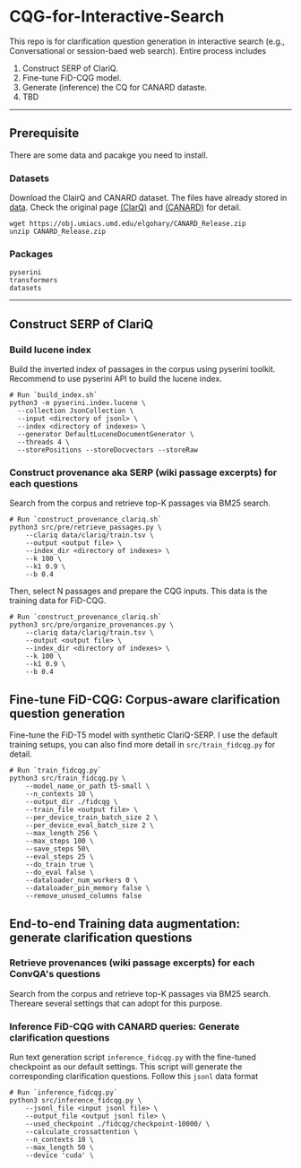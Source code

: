 # CQG-for-Interactive-Search

This repo is for clarification question generation in interactive search (e.g., Conversational or session-baed web search).
Entire process includes

1. Construct SERP of ClariQ.
2. Fine-tune FiD-CQG model.
3. Generate (inference) the CQ for CANARD dataste.
4. TBD

---
## Prerequisite
There are some data and pacakge you need to install.

### Datasets
Download the ClairQ and CANARD dataset.  The files have already stored in [data](data/).
Check the original page [(ClarQ)](https://github.com/aliannejadi/ClariQ) and [(CANARD)](https://sites.google.com/view/qanta/projects/canard) for detail.
```
wget https://obj.umiacs.umd.edu/elgohary/CANARD_Release.zip
unzip CANARD_Release.zip 
```

### Packages
```
pyserini
transformers 
datasets
```
---

## Construct SERP of ClariQ

### Build lucene index 
Build the inverted index of passages in the corpus using pyserini toolkit.
Recommend to use pyserini API to build the lucene index.
```
# Run `build_index.sh`
python3 -m pyserini.index.lucene \
  --collection JsonCollection \
  --input <directory of jsonl> \
  --index <directory of indexes> \
  --generator DefaultLuceneDocumentGenerator \
  --threads 4 \
  --storePositions --storeDocvectors --storeRaw
```
### Construct provenance aka SERP (wiki passage excerpts) for each questions
Search from the corpus and retrieve top-K passages via BM25 search.
```
# Run `construct_provenance_clariq.sh`
python3 src/pre/retrieve_passages.py \
    --clariq data/clariq/train.tsv \
    --output <output file> \
    --index_dir <directory of indexes> \
    --k 100 \
    --k1 0.9 \
    --b 0.4
```

Then, select N passages and prepare the CQG inputs. This data is the training data for FiD-CQG.
```
# Run `construct_provenance_clariq.sh`
python3 src/pre/organize_provenances.py \
    --clariq data/clariq/train.tsv \
    --output <output file> \
    --index_dir <directory of indexes> \
    --k 100 \
    --k1 0.9 \
    --b 0.4
```

## Fine-tune FiD-CQG: Corpus-aware clarification question generation
Fine-tune the FiD-T5 model with synthetic ClariQ-SERP.
I use the default training setups, you can also find more detail in `src/train_fidcqg.py` for detail.
```
# Run `train_fidcqg.py` 
python3 src/train_fidcqg.py \
    --model_name_or_path t5-small \
    --n_contexts 10 \
    --output_dir ./fidcqg \
    --train_file <output file> \
    --per_device_train_batch_size 2 \
    --per_device_eval_batch_size 2 \
    --max_length 256 \
    --max_steps 100 \
    --save_steps 50\
    --eval_steps 25 \
    --do_train true \
    --do_eval false \
    --dataloader_num_workers 0 \
    --dataloader_pin_memory false \
    --remove_unused_columns false
```

## End-to-end Training data augmentation: generate clarification questions

### Retrieve provenances (wiki passage excerpts) for each ConvQA's questions
Search from the corpus and retrieve top-K passages via BM25 search.
Thereare several settings that can adopt for this purpose.

### Inference FiD-CQG with CANARD queries: Generate clarification questions
Run text generation script `inference_fidcqg.py` with the fine-tuned checkpoint as our default settings.
This script will generate the corresponding clarification questions.
Follow this `jsonl` data format 
```
# Run `inference_fidcqg.py` 
python3 src/inference_fidcqg.py \
    --jsonl_file <input jsonl file> \
    --output_file <output jsonl file> \
    --used_checkpoint ./fidcqg/checkpoint-10000/ \
    --calculate_crossattention \
    --n_contexts 10 \
    --max_length 50 \
    --device 'cuda' \
```
